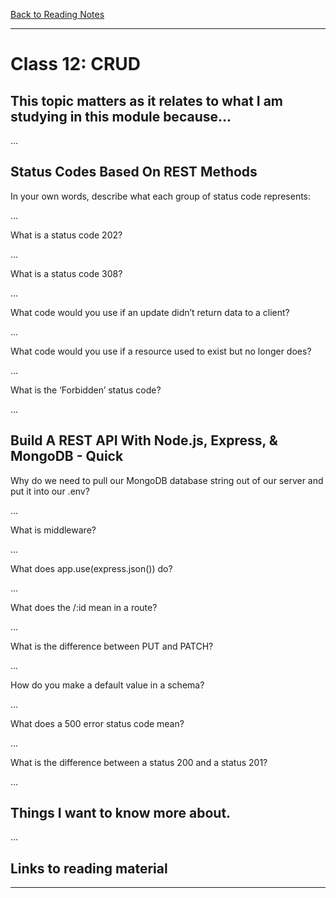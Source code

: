 [Back to Reading Notes](./README.md)

---

# Class 12: CRUD

## This topic matters as it relates to what I am studying in this module because...

...

## Status Codes Based On REST Methods

In your own words, describe what each group of status code represents:

...

What is a status code 202?

...

What is a status code 308?

...

What code would you use if an update didn’t return data to a client?

...

What code would you use if a resource used to exist but no longer does?

...

What is the ‘Forbidden’ status code?

...

## Build A REST API With Node.js, Express, & MongoDB - Quick

Why do we need to pull our MongoDB database string out of our server and put it into our .env?

...

What is middleware?

...

What does app.use(express.json()) do?

...

What does the /:id mean in a route?

...

What is the difference between PUT and PATCH?

...

How do you make a default value in a schema?

...

What does a 500 error status code mean?

...

What is the difference between a status 200 and a status 201?

...

## Things I want to know more about.

...

## Links to reading material

[]()

[]()

[]()

[]()

---
